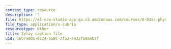 ```yaml
---
content_type: resource
description: ''
file: https://ol-ocw-studio-app-qa.s3.amazonaws.com/courses/8-03sc-physics-iii-vibrations-and-waves-fall-2016/16b7a0d10124b58c2f538e32f68a6baf_I0YACDaY-ww.srt
file_type: application/x-subrip
resourcetype: Other
title: 3play caption file
uid: 16b7a0d1-0124-b58c-2f53-8e32f68a6baf
---
```

